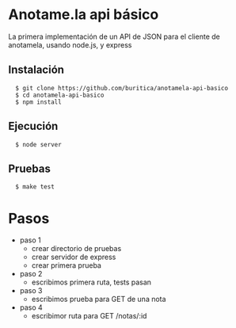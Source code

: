 # Anotame.la api básico

La primera implementación de un API de JSON para el cliente de anotamela, usando node.js, y express

## Instalación

```shell
  $ git clone https://github.com/buritica/anotamela-api-basico
  $ cd anotamela-api-basico
  $ npm install
```

## Ejecución

```shell
  $ node server
```

## Pruebas

```shell
  $ make test
```

# Pasos
- paso 1
  - crear directorio de pruebas
  - crear servidor de express
  - crear primera prueba
- paso 2
  - escribimos primera ruta, tests pasan
- paso 3
  - escribimos prueba para GET de una nota
- paso 4
  - escribimor ruta para GET /notas/:id